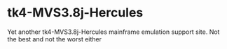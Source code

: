 # tk4-MVS3.8j-Hercules
Yet another tk4-MVS3.8j-Hercules mainframe emulation support site. Not the best and not the worst either
